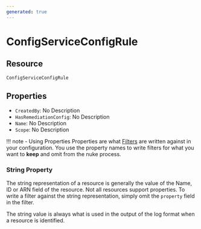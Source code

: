 ```yaml
---
generated: true
---
```


# ConfigServiceConfigRule


## Resource

```text
ConfigServiceConfigRule
```

## Properties


- `CreatedBy`: No Description
- `HasRemediationConfig`: No Description
- `Name`: No Description
- `Scope`: No Description

!!! note - Using Properties
    Properties are what [Filters](../config-filtering.md) are written against in your configuration. You use the property
    names to write filters for what you want to **keep** and omit from the nuke process.

### String Property

The string representation of a resource is generally the value of the Name, ID or ARN field of the resource. Not all
resources support properties. To write a filter against the string representation, simply omit the `property` field in
the filter.

The string value is always what is used in the output of the log format when a resource is identified.


